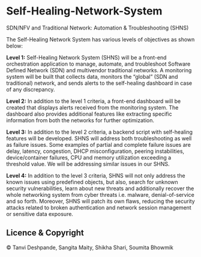 # Self-Healing-Network-System
SDN/NFV and Traditional Network: Automation &amp; Troubleshooting (SHNS)

The Self-Healing Network System has various levels of objectives as shown below:

**Level 1:** 
Self-Healing Network System (SHNS) will be a front-end orchestration application to manage, automate, and troubleshoot Software Defined Network (SDN) and multivendor traditional networks. A monitoring system will be built that collects data, monitors the “global” (SDN and traditional) network, and sends alerts to the self-healing dashboard in case of any discrepancy.

**Level 2:** 
In addition to the level 1 criteria, a front-end dashboard will be created that displays alerts received from the monitoring system. The dashboard also provides additional features like extracting specific information from both the networks for further optimization.

**Level 3:** 
In addition to the level 2 criteria, a backend script with self-healing features will be developed. SHNS will address both troubleshooting as well as failure issues. Some examples of partial and complete failure issues are delay, latency, congestion, DHCP misconfiguration, peering instabilities, device/container failures, CPU and memory utilization exceeding a threshold value. We will be addressing similar issues in our SHNS.

**Level 4:** 
In addition to the level 3 criteria, SHNS will not only address the known issues using predefined objects, but also, search for unknown security vulnerabilities, learn about new threats and additionally recover the whole networking system from cyber threats i.e. malware, denial-of-service and so forth. Moreover, SHNS will patch its own flaws, reducing the security attacks related to broken authentication and network session management or sensitive data exposure.


## Licence & Copyright

© Tanvi Deshpande, Sangita Maity, Shikha Shari, Soumita Bhowmik
